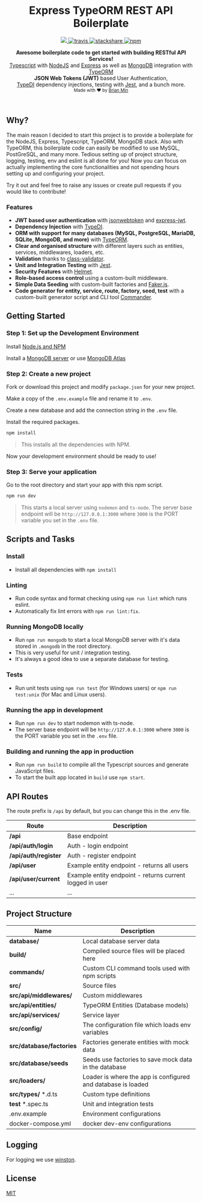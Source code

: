 <h1 align="center">Express TypeORM REST API Boilerplate</h1>

<p align="center">
  <a href="https://david-dm.org/bymi15/express-typeorm-rest-boilerplate" title="dependencies status">
    <img src="https://david-dm.org/bymi15/express-typeorm-rest-boilerplate/status.svg?style=flat-square"/>
  </a>
  <a href="https://travis-ci.com/github/bymi15/express-typeorm-rest-boilerplate">
    <img src="https://api.travis-ci.com/bymi15/express-typeorm-rest-boilerplate.svg?branch=main" alt="travis" />
  </a>
  <a href="https://stackshare.io/bymi15/express-typeorm-rest-boilerplate">
    <img src="http://img.shields.io/badge/tech-stack-0690fa.svg?style=flat" alt="stackshare" />
  </a>
  <a href="https://www.npmjs.com/package/express-typeorm-rest-boilerplate">
    <img src="https://img.shields.io/npm/v/express-typeorm-rest-boilerplate?color=brightgreen&style=flat-squaret" alt="npm" />
  </a>
</p>

<p align="center">
  <b>Awesome boilerplate code to get started with building RESTful API Services!</b></br>
  <span><a href="https://www.typescriptlang.org/">Typescript</a> with <a href="https://nodejs.org/">NodeJS</a> and <a href="https://expressjs.com/">Express</a> as well as <a href="https://www.mongodb.com/">MongoDB</a> integration with <a href="https://github.com/typeorm/typeorm">TypeORM</a></br>
  <b>JSON Web Tokens (JWT)</b> based User Authentication,</span></br>
  <a href="https://github.com/typestack/typedi">TypeDI</a><span> dependency injections, testing with <a href="https://jestjs.io/">Jest</a>, and a bunch more.</span></br>
  <sub>Made with ❤️ by <a href="https://github.com/bymi15">Brian Min</a></sub>
</p>

<br />

## Why?

The main reason I decided to start this project is to provide a boilerplate for the NodeJS, Express, Typescript, TypeORM, MongoDB stack.
Also with TypeORM, this boilerplate code can easily be modified to use MySQL, PostGreSQL, and many more.
Tedious setting up of project structure, logging, testing, env and eslint is all done for you!
Now you can focus on actually implementing the core functionalities and not spending hours setting up and configuring your project.

Try it out and feel free to raise any issues or create pull requests if you would like to contribute!

### Features

- **JWT based user authentication** with [jsonwebtoken](https://www.npmjs.com/package/jsonwebtoken) and [express-jwt](https://github.com/auth0/express-jwt).
- **Dependency Injection** with [TypeDI](https://github.com/typestack/typedi).
- **ORM with support for many databases (MySQL, PostgreSQL, MariaDB, SQLite, MongoDB, and more)** with [TypeORM](https://github.com/typeorm/typeorm).
- **Clear and organised structure** with different layers such as entities, services, middlewares, loaders, etc.
- **Validation** thanks to [class-validator](https://github.com/typestack/class-validator).
- **Unit and Integration Testing** with [Jest](https://jestjs.io/).
- **Security Features** with [Helmet](https://helmetjs.github.io/).
- **Role-based access control** using a custom-built middleware.
- **Simple Data Seeding** with custom-built factories and [Faker.js](https://www.npmjs.com/package/faker).
- **Code generator for entity, service, route, factory, seed, test** with a custom-built generator script and CLI tool [Commander](https://github.com/tj/commander.js/).

## Getting Started

### Step 1: Set up the Development Environment

Install [Node.js and NPM](https://nodejs.org/en/download/)

Install a [MongoDB server](https://www.mongodb.com/try/download/community) or use [MongoDB Atlas](https://www.mongodb.com/cloud/atlas)

### Step 2: Create a new project

Fork or download this project and modify `package.json` for your new project.

Make a copy of the `.env.example` file and rename it to `.env`.

Create a new database and add the connection string in the `.env` file.

Install the required packages.

```bash
npm install
```

> This installs all the dependencies with NPM.

Now your development environment should be ready to use!

### Step 3: Serve your application

Go to the root directory and start your app with this npm script.

```bash
npm run dev
```

> This starts a local server using `nodemon` and `ts-node`.
> The server base endpoint will be `http://127.0.0.1:3000` where `3000` is the PORT variable you set in the `.env` file.

## Scripts and Tasks

### Install

- Install all dependencies with `npm install`

### Linting

- Run code syntax and format checking using `npm run lint` which runs eslint.
- Automatically fix lint errors with `npm run lint:fix`.

### Running MongoDB locally

- Run `npm run mongodb` to start a local MongoDB server with it's data stored in `.mongodb` in the root directory.
- This is very useful for unit / integration testing.
- It's always a good idea to use a separate database for testing.

### Tests

- Run unit tests using `npm run test` (for Windows users) or `npm run test:unix` (for Mac and Linux users).

### Running the app in development

- Run `npm run dev` to start nodemon with ts-node.
- The server base endpoint will be `http://127.0.0.1:3000` where `3000` is the PORT variable you set in the `.env` file.

### Building and running the app in production

- Run `npm run build` to compile all the Typescript sources and generate JavaScript files.
- To start the built app located in `build` use `npm start`.

## API Routes

The route prefix is `/api` by default, but you can change this in the .env file.

| Route                   | Description                                              |
| ----------------------- | -------------------------------------------------------- |
| **/api**                | Base endpoint                                            |
| **/api/auth/login**     | Auth - login endpoint                                    |
| **/api/auth/register**  | Auth - register endpoint                                 |
| **/api/user**           | Example entity endpoint - returns all users              |
| **/api/user/current**   | Example entity endpoint - returns current logged in user |
| ...                     | ...                                                      |

## Project Structure

| Name                       | Description                                                  |
| -------------------------- | ------------------------------------------------------------ |
| **database/**              | Local database server data                                    |
| **build/**                 | Compiled source files will be placed here                    |
| **commands/**              | Custom CLI command tools used with npm scripts               |
| **src/**                   | Source files                                                 |
| **src/api/middlewares/**   | Custom middlewares                                           |
| **src/api/entities/**      | TypeORM Entities (Database models)                           |
| **src/api/services/**      | Service layer                                                |
| **src/config/**            | The configuration file which loads env variables             |
| **src/database/factories** | Factories generate entities with mock data                   |
| **src/database/seeds**     | Seeds use factories to save mock data in the database        |
| **src/loaders/**           | Loader is where the app is configured and database is loaded |
| **src/types/** \*.d.ts     | Custom type definitions                                      |
| **test** \*.spec.ts        | Unit and integration tests                                   |
| .env.example               | Environment configurations                                   |
| docker-compose.yml               | docker dev-env configurations                                   |

## Logging

For logging we use [winston](https://github.com/winstonjs/winston).

## License

[MIT](/LICENSE)
